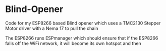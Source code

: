 # Blind-Opener
Code for my ESP8266 based Blind opener which uses a TMC2130 Stepper Motor driver with a Nema 17 to pull the chain

The ESP8266 runs ESPmanager which should ensure that if the ESP8266 falls off the WiFi network, it will become its own hotspot and then 